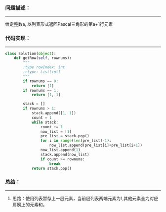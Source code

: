 ### 问题描述：
***
给定整数a, 以列表形式返回Pascal三角形的第a+1行元素
### 代码实现：
***
```python
class Solution(object):
    def getRow(self, rownums):
        """
        :type rowIndex: int
        :rtype: List[int]
        """
        if rownums == 0:
            return [1]
        if rownums == 1:
            return [1, 1]

        stack = []
        if rownums > 1:
            stack.append([1, 1])
            count = 1
            while stack:
                count += 1
                now_list = [1]
                pre_list = stack.pop()
                for i in range(len(pre_list)-1):
                    now_list.append(pre_list[i]+pre_list[i+1])
                now_list.append(1)
                stack.append(now_list)
                if count >= rownums:
                    break
            return stack.pop()
```
### 总结：
***
1. 思路：使用列表暂存上一层元素，当前层列表两端元素为1,其他元素全为对应肩膀上的元素和。